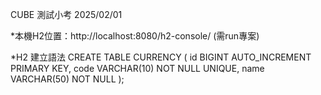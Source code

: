 CUBE 測試小考 2025/02/01

*本機H2位置：http://localhost:8080/h2-console/ (需run專案)


*H2 建立語法
CREATE TABLE CURRENCY (
    id BIGINT AUTO_INCREMENT PRIMARY KEY,
    code VARCHAR(10) NOT NULL UNIQUE,
    name VARCHAR(50) NOT NULL
);
